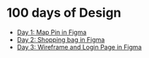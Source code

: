 # 100 days of Design

- [Day 1: Map Pin in Figma](001-map-pin-in-figma.md)
- [Day 2: Shopping bag in Figma](002-shopping-bag-in-figma.md)
- [Day 3: Wireframe and Login Page in Figma](003-wireframe-n-desktop-login-page-in-figma.md)